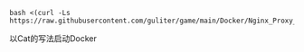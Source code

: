 ```
bash <(curl -Ls https://raw.githubusercontent.com/guliter/game/main/Docker/Nginx_Proxy_Manager/cat_install.sh)
```
以Cat的写法启动Docker
